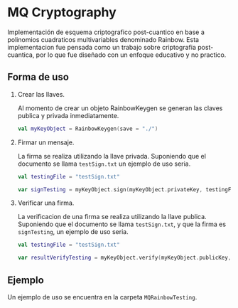 # MQ Cryptography

Implementación de esquema criptografico post-cuantico en base a polinomios cuadraticos 
multivariables denominado Rainbow.
Esta implementacion fue pensada como un trabajo sobre criptografia post-cuantica, 
por lo que fue diseñado con un enfoque educativo y no practico.

## Forma de uso

1. Crear las llaves.<br>
    
    Al momento de crear un objeto RainbowKeygen se generan las claves publica y 
    privada inmediatamente.
    
    ````kotlin
    val myKeyObject = RainbowKeygen(save = "./")
    ````

2. Firmar un mensaje.

    La firma se realiza utilizando la llave privada. Suponiendo que el documento se llama 
    `testSign.txt` un ejemplo de uso seria.
    
    ````kotlin
    val testingFile = "testSign.txt"

    var signTesting = myKeyObject.sign(myKeyObject.privateKey, testingFile)
    ````
    
3. Verificar una firma.

    La verificacion de una firma se realiza utilizando la llave publica. Suponiendo que el
     documento se llama `testSign.txt`, y que la firma es `signTesting`, un ejemplo de uso seria. 
     
     ````kotlin
     val testingFile = "testSign.txt"
  
     var resultVerifyTesting = myKeyObject.verify(myKeyObject.publicKey, signTesting, testingFile)
     ````
     
## Ejemplo

Un ejemplo de uso se encuentra en la carpeta `MQRainbowTesting`.